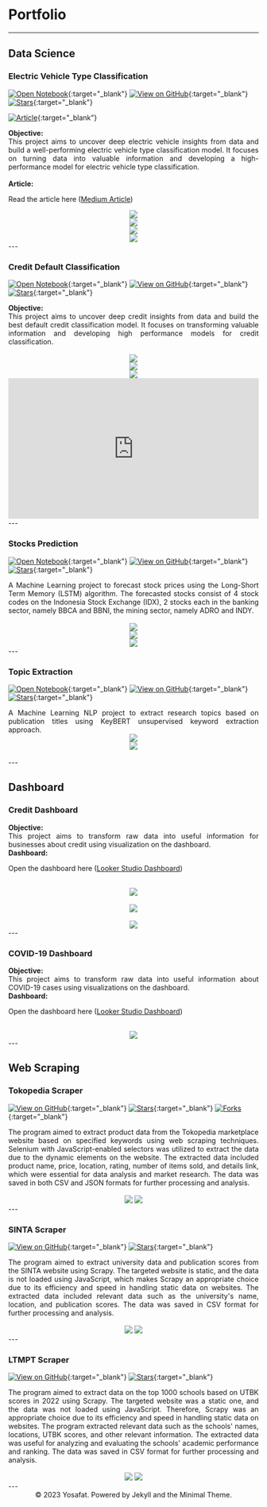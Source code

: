 # Portfolio
<script src="https://www.retainable.io/assets/retainable/rss-embed/retainable-rss-embed.js"></script>
---

## Data Science
### Electric Vehicle Type Classification
[![Open Notebook](https://img.shields.io/badge/Jupyter-Open_Notebook-blue?logo=Jupyter)](https://github.com/crypter70/Electric-Vehicle-Type-Classification/blob/main/Electric%20Vehicle%20Type%20Classification.ipynb){:target="_blank"}
[![View on GitHub](https://img.shields.io/badge/GitHub-View_on_GitHub-blue?logo=GitHub)](https://github.com/crypter70/Electric-Vehicle-Type-Classification){:target="_blank"}
[![Stars](https://img.shields.io/github/stars/crypter70/Electric-Vehicle-Type-Classification?style=social)](https://github.com/crypter70/Electric-Vehicle-Type-Classification){:target="_blank"}
<!-- [![Forks](https://img.shields.io/github/forks/crypter70/Stocks-Prediction?style=social)](https://github.com/crypter70/Stocks-Prediction) -->
[![Article](https://img.shields.io/badge/Medium-12100E?style=for-the-badge&logo=medium&logoColor=white)](https://medium.com/@crypter70/classification-of-electric-vehicle-types-using-machine-learning-7768f6293603){:target="_blank"}

<div style="text-align: justify">
    <strong>Objective:</strong>
        <br>
        This project aims to uncover deep electric vehicle insights from data and build a well-performing electric vehicle type classification model. It focuses on turning data into valuable information and developing a high-performance model for electric vehicle type classification.
        <br>
        <br>
    <strong>Article:</strong>
    <br>
    <p>Read the article here (<a href="https://medium.com/@crypter70/classification-of-electric-vehicle-types-using-machine-learning-7768f6293603">Medium Article</a>) </p>
</div>

<center>
    <img src="images/electric-vehicle-type/models-selection.png"/>
    <br>
    <img src="images/electric-vehicle-type/confusion-matrix.png"/>
    <br>
    <img src="images/electric-vehicle-type/roc-auc-curve.png"/>
    <br>
    <img src="images/electric-vehicle-type/feature-importance.png"/>
    <br>
</center>
---

### Credit Default Classification
[![Open Notebook](https://img.shields.io/badge/Jupyter-Open_Notebook-blue?logo=Jupyter)](https://github.com/crypter70/Credit-Default-Classification/blob/main/Credit%20Default%20Classification.ipynb){:target="_blank"}
[![View on GitHub](https://img.shields.io/badge/GitHub-View_on_GitHub-blue?logo=GitHub)](https://github.com/crypter70/Credit-Default-Classification){:target="_blank"}
[![Stars](https://img.shields.io/github/stars/crypter70/Credit-Default-Classification?style=social)](https://github.com/crypter70/Credit-Default-Classification){:target="_blank"}
<!-- [![Forks](https://img.shields.io/github/forks/crypter70/Stocks-Prediction?style=social)](https://github.com/crypter70/Stocks-Prediction) -->

<div style="text-align: justify">
    <strong>Objective:</strong>
    <br>
    This project aims to uncover deep credit insights from data and build the best default credit classification model. It focuses on transforming valuable information and developing high performance models for credit classification.
</div>

<center>
    <br>
    <img src="images/model selection.png"/>
    <br>
    <img src="images/confusion matrix.png"/>
    <br>
    <img src="images/feature importance.png"/>
    <br>
    <div style="position: relative; padding-bottom: 56.25%; height: 0; overflow: hidden;">
    <iframe src="https://docs.google.com/presentation/d/e/2PACX-1vSFcLcgoogu3hFxtqEjoJJNCn3tmzibuJhKtXauPxQy6lBXgT0CKxzvB_lojPU92BpankbEQjGzx3dJ/embed?start=false&loop=false&delayms=3000" frameborder="0" style="position: absolute; top: 0; left: 0; width: 100%; height: 100%;" allowfullscreen="true" mozallowfullscreen="true" webkitallowfullscreen="true"></iframe>
    </div>

</center>
---

### Stocks Prediction
[![Open Notebook](https://img.shields.io/badge/Jupyter-Open_Notebook-blue?logo=Jupyter)](https://github.com/crypter70/Stocks-Prediction/blob/main/Stocks%20Forecasting.ipynb){:target="_blank"}
[![View on GitHub](https://img.shields.io/badge/GitHub-View_on_GitHub-blue?logo=GitHub)](https://github.com/crypter70/Stocks-Prediction){:target="_blank"}
[![Stars](https://img.shields.io/github/stars/crypter70/Stocks-Prediction?style=social)](https://github.com/crypter70/Stocks-Prediction){:target="_blank"}
<!-- [![Forks](https://img.shields.io/github/forks/crypter70/Stocks-Prediction?style=social)](https://github.com/crypter70/Stocks-Prediction) -->

<div style="text-align: justify">A Machine Learning project to forecast stock prices using the Long-Short Term Memory (LSTM) algorithm. The forecasted stocks consist of 4 stock codes on the Indonesia Stock Exchange (IDX), 2 stocks each in the banking sector, namely BBCA and BBNI, the mining sector, namely ADRO and INDY.</div>

<center>
    <br>
    <img src="images/stocks1.png"/>
    <br>
    <img src="images/stocks2.png"/>
    <br>
    <img src="images/stocks3.png"/>
    <br>
</center>
---

### Topic Extraction
[![Open Notebook](https://img.shields.io/badge/Jupyter-Open_Notebook-blue?logo=Jupyter)](https://github.com/crypter70/Topic-Extraction/blob/main/Topic%20Extraction.ipynb){:target="_blank"}
[![View on GitHub](https://img.shields.io/badge/GitHub-View_on_GitHub-blue?logo=GitHub)](https://github.com/crypter70/Topic-Extraction){:target="_blank"}
[![Stars](https://img.shields.io/github/stars/crypter70/Topic-Extraction?style=social)](https://github.com/crypter70/Topic-Extraction){:target="_blank"}
<!-- [![Forks](https://img.shields.io/github/forks/crypter70/Stocks-Prediction?style=social)](https://github.com/crypter70/Stocks-Prediction) -->

<div style="text-align: justify">A Machine Learning NLP project to extract research topics based on publication titles using KeyBERT unsupervised keyword extraction approach.</div>


<center>
    <img src="images/topic1.png"/>
    <br>
    <img src="images/topic2.png"/>
    <br>
</center>
<br>
---


## Dashboard 
### Credit Dashboard
<div style="text-align: justify">
    <strong>Objective:</strong>
        <br>
        This project aims to transform raw data into useful information for businesses about credit using visualization on the dashboard.
        <br>
    <strong>Dashboard:</strong>
    <br>
    <p>Open the dashboard here (<a href="https://lookerstudio.google.com/u/0/reporting/6b1a0b77-0425-446e-9a92-9288a87f03c3/page/p_mghv1jr16c">Looker Studio Dashboard</a>) </p>
</div>

<center>
    <br>
    <img src="images/credit/dashboard-1.png"/>
    <br>
    <br>
    <img src="images/credit/dashboard-2.png"/>
    <br>
    <br>
    <img src="images/credit/dashboard-3.png"/>
    <br>
</center>
---

### COVID-19 Dashboard
<div style="text-align: justify">
    <strong>Objective:</strong>
        <br>
        This project aims to transform raw data into useful information about COVID-19 cases using visualizations on the dashboard.
        <br>
    <strong>Dashboard:</strong>
    <br>
    <p>Open the dashboard here (<a href="https://lookerstudio.google.com/u/0/reporting/f6b45eb1-9d07-4d7d-b432-d106743437ff/page/p_42tl4mcf6c">Looker Studio Dashboard</a>) </p>
</div>

<center>
    <br>
    <img src="images/covid-19/dashboard-1.png"/>
    <br>
</center>
---


## Web Scraping 
### Tokopedia Scraper

[![View on GitHub](https://img.shields.io/badge/GitHub-View_on_GitHub-blue?logo=GitHub)](https://github.com/crypter70/Tokopedia-Scraper){:target="_blank"}
[![Stars](https://img.shields.io/github/stars/crypter70/Tokopedia-Scraper?style=social)](https://github.com/crypter70/Tokopedia-Scraper){:target="_blank"}
[![Forks](https://img.shields.io/github/forks/crypter70/Tokopedia-Scraper?style=social)](https://github.com/crypter70/Tokopedia-Scraper){:target="_blank"}

<div style="text-align: justify">
The program aimed to extract product data from the Tokopedia marketplace website based on specified keywords using web scraping techniques. Selenium with JavaScript-enabled selectors was utilized to extract the data due to the dynamic elements on the website. The extracted data included product name, price, location, rating, number of items sold, and details link, which were essential for data analysis and market research. The data was saved in both CSV and JSON formats for further processing and analysis.
</div>

<center>
    <br>
    <img src="images/tokopedia-scraper.png"/>
    <img src="images/tokped_data.png"/>
    <br>
</center>
---

### SINTA Scraper
[![View on GitHub](https://img.shields.io/badge/GitHub-View_on_GitHub-blue?logo=GitHub)](https://github.com/crypter70/SINTA-Scraper){:target="_blank"}
[![Stars](https://img.shields.io/github/stars/crypter70/SINTA-Scraper?style=social)](https://github.com/crypter70/SINTA-Scraper){:target="_blank"}


<div style="text-align: justify">
The program aimed to extract university data and publication scores from the SINTA website using Scrapy. The targeted website is static, and the data is not loaded using JavaScript, which makes Scrapy an appropriate choice due to its efficiency and speed in handling static data on websites. The extracted data included relevant data such as the university's name, location, and publication scores. The data was saved in CSV format for further processing and analysis.
</div>

<center>
    <br>
    <img src="images/sinta-scraper.png"/>
    <img src="images/sinta_data.png"/>
    <br>
</center>
---

### LTMPT Scraper
[![View on GitHub](https://img.shields.io/badge/GitHub-View_on_GitHub-blue?logo=GitHub)](https://github.com/crypter70/LTMPT-Scraper){:target="_blank"}
[![Stars](https://img.shields.io/github/stars/crypter70/LTMPT-Scraper?style=social)](https://github.com/crypter70/LTMPT-Scraper){:target="_blank"}

<div style="text-align: justify">
The program aimed to extract data on the top 1000 schools based on UTBK scores in 2022 using Scrapy. The targeted website was a static one, and the data was not loaded using JavaScript. Therefore, Scrapy was an appropriate choice due to its efficiency and speed in handling static data on websites. The program extracted relevant data such as the schools' names, locations, UTBK scores, and other relevant information. The extracted data was useful for analyzing and evaluating the schools' academic performance and ranking. The data was saved in CSV format for further processing and analysis.
</div>

<center>
    <br>
    <img src="images/ltmpt-scraper.png"/>
    <img src="images/ltmpt_data.png"/>
    <br>
</center>
---

<center>© 2023 Yosafat. Powered by Jekyll and the Minimal Theme.</center>

